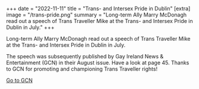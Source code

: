 +++
date = "2022-11-11"
title = "Trans- and Intersex Pride in Dublin"
[extra]
image = "/trans-pride.png"
summary = "Long-term Ally Marry McDonagh read out a speech of Trans Traveller Mike at the Trans- and Intersex Pride in Dublin in July."
+++

Long-term Ally Marry McDonagh read out a speech of Trans Traveller Mike at the Trans- and Intersex Pride in Dublin in July. 

<div class="narrow-side-column">

The speech was subsequently published by Gay Ireland News & Entertainment (GCN) in their August issue. Have a look at page 45. Thanks to GCN for promoting and championing Trans Traveller rights!

<a class="button button--purple" href="/https://magazine.gcn.ie/magazine/reader/233653">Go to GCN</a>

</div>
